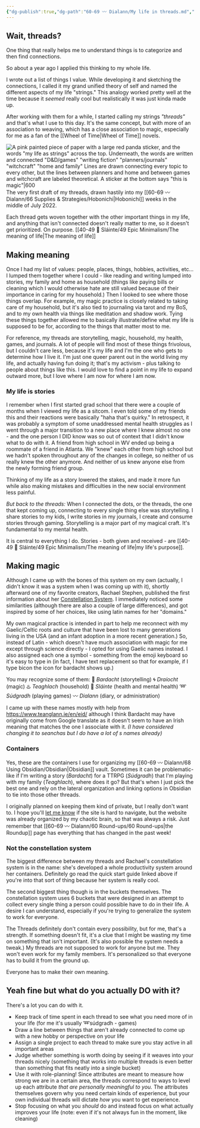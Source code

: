 ```yaml
---
{"dg-publish":true,"dg-path":"60-69 〰️ Dialann/My life in threads.md","dg-permalink":"threads","permalink":"/threads/","tags":["website"],"noteIcon":"","created":"2023-08-24T13:02:37","updated":"2023-08-25T08:23:46.000-04:00"}
---
```



## Wait, threads?
One thing that really helps me to understand things is to categorize and then find connections. 

So about a year ago I applied this thinking to my whole life. 

I wrote out a list of things I value. While developing it and sketching the connections, I called it my grand unified theory of self and named the different aspects of my life "strings." This analogy worked pretty well at the time because it *seemed* really cool but realistically it was just kinda made up. 

After working with them for a while, I started calling my strings *"threads"* and that's what I use to this day. It's the same concept, but with more of an association to weaving, which has a close association to magic, especially for me as a fan of the [[Wheel of Time\|Wheel of Time]] novels.

![A pink painted piece of paper with a large red panda sticker, and the words "my life as strings" across the top. Underneath, the words are written and connected "D&D/games" "writing fiction" "planners/journals" "witchcraft" "home and family" Lines are drawn connecting every topic to every other, but the lines between planners and home and between games and witchcraft are labeled theoretical. A sticker at the bottom says "this is magic"|600](https://i.imgur.com/7JdhQxj.jpg)
The very first draft of my threads, drawn hastily into my [[60-69 〰️ Dialann/66 Supplies & Strategies/Hobonichi\|Hobonichi]] weeks in the middle of July 2022. 

Each thread gets woven together with the other important things in my life, and anything that isn't connected doesn't really matter to me, so it doesn't get prioritized. On purpose.
[[40-49 🔅 Sláinte/49 Epic Minimalism/The meaning of life\|The meaning of life]]

## Making meaning

Once I had my list of values: people, places, things, hobbies, activities, etc... I lumped them together where I could - like reading and writing lumped into stories, my family and home as household (things like paying bills or cleaning which I would otherwise hate are still valued because of their importance in caring for my household.) Then I looked to see where those things overlap. For example, my magic practice is closely related to taking care of my household, but it's also tied to journaling via tarot and my BoS, and to my own health via things like meditation and shadow work. Tying these things together allowed me to basically illustrate/define what my life is supposed to be for, according to the things that matter most to me.

For reference, my threads are storytelling, magic, household, my health, games, and journals. A lot of people will find most of these things frivolous, but I couldn't care less, because it's my life and I'm the one who gets to determine how I live it. I'm just one queer parent out in the world living my life, and actually having fun doing it; that's my activism - plus talking to people about things like this. I would love to find a point in my life to expand outward more, but I love where I am now for where I am now.

### My life is stories
I remember when I first started grad school that there were a couple of months when I viewed my life as a sitcom. I even told some of my friends this and their reactions were basically "haha that's quirky." In retrospect, it was probably a symptom of some unaddressed mental health struggles as I went through a major transition to a new place where I knew almost no one - and the one person I DID know was so out of context that I didn't know what to do with it. A friend from high school in WV ended up being a roommate of a friend in Atlanta. We "knew" each other from high school but we hadn't spoken throughout any of the changes in college, so neither of us really knew the other anymore. And neither of us knew anyone else from the newly forming friend group. 

Thinking of my life as a story lowered the stakes, and made it more fun while also making mistakes and difficulties in the new social environment less painful. 

*But back to the threads:*
When I connected the dots, or the threads, the one that kept coming up, connecting to every single thing else was storytelling. I share stories to my kids, I write stories in my journals, I create and consume stories through gaming. Storytelling is a major part of my magical craft. It's fundamental to my mental health.

It is central to everything I do. Stories - both given and received - are [[40-49 🔅 Sláinte/49 Epic Minimalism/The meaning of life\|my life's purpose]]. 

## Making magic

Although I came up with the bones of this system on my own (actually, I didn't know it was a system when I was coming up with it), shortly afterward one of my favorite creators, Rachael Stephen, published the first information about her [Constellation System](https://www.rachaelstephen.com/constellation). I immediately noticed some similarities (although there are also a couple of large differences), and got inspired by some of her choices, like using latin names for her "domains." 

My own magical practice is intended in part to help me reconnect with my Gaelic/Celtic roots and culture that have been lost to many generations living in the USA (and an infant adoption in a more recent generation.) So, instead of Latin - which doesn't have much association with magic for me except through science directly - I opted for using Gaelic names instead. I also assigned each one a symbol - something from the emoji keyboard so it's easy to type in (in fact, I have text replacement so that for example, if I type bicon the icon for bardacht shows up.)

You may recognize some of them:
💢 *Bardacht* (storytelling)
🌀 *Draíocht* (magic)
♨️ *Teaghlach* (household)
🔅 *Sláinte* (health and mental health)
➿ *Súdgradh* (playing games)
〰️ *Dialann* (diary, or administration)

I came up with these names mostly with help from https://www.teanglann.ie/en/eid/ although I think Bardacht may have originally come from Google translate as it doesn't seem to have an Irish meaning that matches the one I associate with it. *(I have considered changing it to seanchas but I do have a lot of s names already)*

### Containers
Yes, these are the containers I use for organizing my [[60-69 〰️ Dialann/68 Using Obsidian/Obsidian\|Obsidian]] vault. Sometimes it can be problematic- like if I'm writing a story (*Bardacht*) for a TTRPG (*Súdgradh*) that I'm playing with my family (*Teaghlach*), where does it go? But that's when I just pick the best one and rely on the lateral organization and linking options in Obsidian to tie into those other threads.

I originally planned on keeping them kind of private, but I really don't want to. I hope you'll [let me know](mailto:raine@chaoticorganized.com) if the site is hard to navigate, but the website was already organized by my chaotic brain, so that was always a risk. Just remember that [[60-69 〰️ Dialann/60 Round-ups/60 Round-ups\|the Roundup]] page has everything that has changed in the past week!

### Not the constellation system
The biggest difference between my threads and Rachael's constellation system is in the name: she's developed a whole productivity system around her containers. Definitely go read the quick start guide linked above if you're into that sort of thing because her system is really cool.

The second biggest thing though is in the buckets themselves. The constellation system uses 6 buckets that were designed in an attempt to collect every single thing a person could possible have to do in their life. A desire I can understand, especially if you're trying to generalize the system to work for everyone. 

The Threads definitely don't contain every possibility, but for me, that's a strength. If something doesn't fit, it's a clue that I might be wasting my time on something that isn't important. (It's also possible the system needs a tweak.) My threads are not supposed to work for anyone but me. They won't even work for my family members. It's personalized so that everyone has to build it from the ground up.

Everyone has to make their own meaning.

## Yeah fine but what do you actually DO with it?

There's a lot you can do with it. 
- Keep track of time spent in each thread to see what you need more of in your life (for me it's usually ➿súdgradh - games)
- Draw a line between things that aren't already connected to come up with a new hobby or perspective on your life
- Assign a single project to each thread to make sure you stay active in all important areas
- Judge whether something is worth doing by seeing if it weaves into your threads nicely (something that works into multiple threads is even better than something that fits neatly into a single bucket)
- Use it with role-planning! Since attributes are meant to measure how strong we are in a certain area, the threads correspond to ways to level up each attribute *that are personally meaningful to you.* The attributes themselves govern why you need certain kinds of experience, but your own individual threads will dictate *how* you want to get experience. 
- Stop focusing on what you *should* do and instead focus on what actually improves your life (note: even if it's not always fun in the moment, like cleaning)